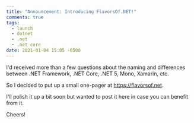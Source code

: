 ```yaml
---
title: "Announcement: Introducing FlavorsOf.NET!"
comments: true
tags:
  - launch
  - dotnet
  - .net
  - .net core
date: 2021-01-04 15:05 -0500
---
```

I'd received more than a few questions about the naming and differences between .NET Framework, .NET Core, .NET 5, Mono, Xamarin, etc. 

So I decided to put up a small one-pager at <https://flavorsof.net>.

I'll polish it up a bit soon but wanted to post it here in case you can benefit from it.

Cheers!
